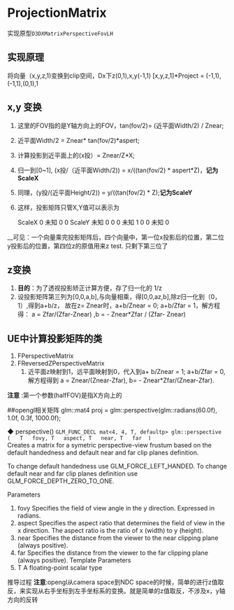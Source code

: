 # ProjectionMatrix 
实现原型`D3DXMatrixPerspectiveFovLH`

## 实现原理
将向量（x,y,z,1)变换到clip空间，Dx下z(0,1),x,y(-1,1)
[x,y,z,1]*Project = (-1,1),(-1,1),(0,1),1

## x,y 变换
1. 这里的FOV指的是Y轴方向上的FOV，tan(fov/2)= (近平面Width/2) / Znear; 
2. 近平面Width/2 = Znear* tan(fov/2)*aspert; 
3. 计算投影到近平面上的(x投）= Znear/Z*X;
4. 归一到[0~1], (x投/（近平面Width/2)) =  x/((tan(fov/2) * aspert*Z)，__记为ScaleX__
5. 同理，(y投/(近平面Height/2)) = y/((tan(fov/2) * Z);__记为ScaleY__
6. 这样，投影矩阵只管X,Y值可以表示为
	
	ScaleX   0         未知   0
	 0      ScaleY     未知   0
     0       0         未知   1
     0       0         未知   0

__可见：一个向量乘完投影矩阵后，四个向量中，第一位x投影后的位置，第二位 y投影后的位置，第四位z的原值用来z test. 只剩下第三位了
## z变换
1. __目的__：为了透视投影矫正计算方便，存了归一化的 1/z
2. 设投影矩阵第三列为[0,0,a,b],与向量相乘，得[0,0,az,b],除z归一化到（0，1）,得到a+b/z， 故在z= Znear时，a+b/Znear = 0; a+b/Zfar = 1，解方程得： a = Zfar/(Zfar-Znear) ,b = - Znear*Zfar / (Zfar- Znear)


## UE中计算投影矩阵的类
1. FPerspectiveMatrix
2. FReversedZPerspectiveMatrix
   1. 近平面z映射到1，远平面映射到0，代入到a+ b/Znear = 1; a+b/Zfar = 0,解方程得到 a = Znear/(Znear-Zfar), b= - Znear*Zfar/(Znear-Zfar).

__注意__ :第一个参数(halfFOV)是指X方向上的




##opengl相关矩阵
glm::mat4 proj = glm::perspective(glm::radians(60.0f), 1.0f, 0.3f, 1000.0f);

◆ perspective()
`GLM_FUNC_DECL mat<4, 4, T, defaultp> glm::perspective	(	T 	fovy,
T 	aspect,
T 	near,
T 	far 
)`		
Creates a matrix for a symetric perspective-view frustum based on the default handedness and default near and far clip planes definition.

To change default handedness use GLM_FORCE_LEFT_HANDED. To change default near and far clip planes definition use GLM_FORCE_DEPTH_ZERO_TO_ONE.

Parameters
1.	fovy	Specifies the field of view angle in the y direction. Expressed in radians.
2.	aspect	Specifies the aspect ratio that determines the field of view in the x direction. The aspect ratio is the ratio of x (width) to y (height).
3.	near	Specifies the distance from the viewer to the near clipping plane (always positive).
4.	far	Specifies the distance from the viewer to the far clipping plane (always positive).
Template Parameters
5.	T	A floating-point scalar type


推导过程
__注意__:opengl从camera space到NDC space的时候，简单的进行z值取反，来实现从右手坐标到左手坐标系的变换。就是简单的z值取反，不涉及x，y轴方向的反转

